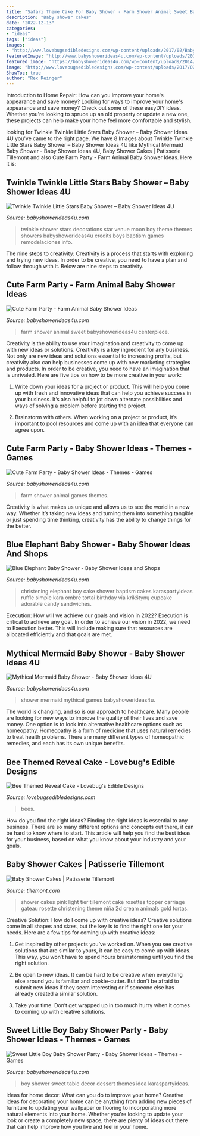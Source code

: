 ```yaml
---
title: "Safari Theme Cake For Baby Shower - Farm Shower Animal Sweet Babyshowerideas4u Centerpiece"
description: "Baby shower cakes"
date: "2022-12-13"
categories:
- "ideas"
tags: ["ideas"]
images:
- "http://www.lovebugsedibledesigns.com/wp-content/uploads/2017/02/Baby-Shower-Cake-Bees-2.jpg"
featuredImage: "http://www.babyshowerideas4u.com/wp-content/uploads/2014/07/IMG_2088-2E-746x1024.jpg"
featured_image: "https://babyshowerideas4u.com/wp-content/uploads/2014/07/IMG_1986-2E-682x1024.jpg"
image: "http://www.lovebugsedibledesigns.com/wp-content/uploads/2017/02/Baby-Shower-Cake-Bees-2.jpg"
ShowToc: true
author: "Rex Reinger"
---
```



Introduction to Home Repair: How can you improve your home's appearance and save money?
Looking for ways to improve your home's appearance and save money? Check out some of these easyDIY ideas. Whether you're looking to spruce up an old property or update a new one, these projects can help make your home feel more comfortable and stylish.

	

		
looking for Twinkle Twinkle Little Stars Baby Shower – Baby Shower Ideas 4U you've came to the right page. We have 8 Images about Twinkle Twinkle Little Stars Baby Shower – Baby Shower Ideas 4U like Mythical Mermaid Baby Shower - Baby Shower Ideas 4U, Baby Shower Cakes | Patisserie Tillemont and also Cute Farm Party - Farm Animal Baby Shower Ideas. Here it is:
		
    
## Twinkle Twinkle Little Stars Baby Shower – Baby Shower Ideas 4U

<img loading=lazy src="https://babyshowerideas4u.com/wp-content/uploads/2017/06/Twinkle-Twinkle-Little-Stars-Shower-Venue-600x800.jpg" onerror="this.onerror=null;this.src='https://tse2.mm.bing.net/th?id=OIP.GX8yNNk4enp8zcdWVkZGDQHaJ4&amp;pid=15.1';" alt="Twinkle Twinkle Little Stars Baby Shower – Baby Shower Ideas 4U">

_Source: babyshowerideas4u.com_

>twinkle shower stars decorations star venue moon boy theme themes showers babyshowerideas4u credits boys baptism games remodelaciones info. 

	

The nine steps to creativity:
Creativity is a process that starts with exploring and trying new ideas. In order to be creative, you need to have a plan and follow through with it. Below are nine steps to creativity.

    
## Cute Farm Party - Farm Animal Baby Shower Ideas

<img loading=lazy src="https://babyshowerideas4u.com/wp-content/uploads/2014/07/IMG_1986-2E-682x1024.jpg" onerror="this.onerror=null;this.src='https://tse3.mm.bing.net/th?id=OIP.f0vj9p9bol5nSjUTvbix1wHaLH&amp;pid=15.1';" alt="Cute Farm Party - Farm Animal Baby Shower Ideas">

_Source: babyshowerideas4u.com_

>farm shower animal sweet babyshowerideas4u centerpiece. 

	

Creativity is the ability to use your imagination and creativity to come up with new ideas or solutions.
Creativity is a key ingredient for any business. Not only are new ideas and solutions essential to increasing profits, but creativity also can help businesses come up with new marketing strategies and products. In order to be creative, you need to have an imagination that is unrivaled. Here are five tips on how to be more creative in your work: 
1. Write down your ideas for a project or product. This will help you come up with fresh and innovative ideas that can help you achieve success in your business. It’s also helpful to jot down alternate possibilities and ways of solving a problem before starting the project. 

2. Brainstorm with others. When working on a project or product, it’s important to pool resources and come up with an idea that everyone can agree upon.

    
## Cute Farm Party - Baby Shower Ideas - Themes - Games

<img loading=lazy src="http://www.babyshowerideas4u.com/wp-content/uploads/2014/07/IMG_2088-2E-746x1024.jpg" onerror="this.onerror=null;this.src='https://tse2.mm.bing.net/th?id=OIP.OERdGWGRqkGAYeRCyUt5lQHaKK&amp;pid=15.1';" alt="Cute Farm Party - Baby Shower Ideas - Themes - Games">

_Source: babyshowerideas4u.com_

>farm shower animal games themes. 

	

Creativity is what makes us unique and allows us to see the world in a new way. Whether it’s taking new ideas and turning them into something tangible or just spending time thinking, creativity has the ability to change things for the better.

    
## Blue Elephant Baby Shower - Baby Shower Ideas And Shops

<img loading=lazy src="https://babyshowerideas4u.com/wp-content/uploads/2014/02/970552_269031876570197_1274620051_n_600x9071.jpg" onerror="this.onerror=null;this.src='https://tse3.mm.bing.net/th?id=OIP.s0owTJfVh2xzLpeQVEmQFgHaLM&amp;pid=15.1';" alt="Blue Elephant Baby Shower - Baby Shower Ideas and Shops">

_Source: babyshowerideas4u.com_

>christening elephant boy cake shower baptism cakes karaspartyideas ruffle simple kara ombre tortai birthday via krikštynų cupcake adorable candy sandwiches. 

	

Execution: How will we achieve our goals and vision in 2022?
Execution is critical to achieve any goal. In order to achieve our vision in 2022, we need to Execution better. This will include making sure that resources are allocated efficiently and that goals are met.

    
## Mythical Mermaid Baby Shower - Baby Shower Ideas 4U

<img loading=lazy src="https://babyshowerideas4u.com/wp-content/uploads/2016/06/Mythical-Mermaid-Baby-Shower-Guest-Seating.jpg" onerror="this.onerror=null;this.src='https://tse2.mm.bing.net/th?id=OIP.OAEAXlPq3mFtBHPBhCIetgHaKP&amp;pid=15.1';" alt="Mythical Mermaid Baby Shower - Baby Shower Ideas 4U">

_Source: babyshowerideas4u.com_

>shower mermaid mythical games babyshowerideas4u. 

	

The world is changing, and so is our approach to healthcare. Many people are looking for new ways to improve the quality of their lives and save money. One option is to look into alternative healthcare options such as homeopathy. Homeopathy is a form of medicine that uses natural remedies to treat health problems. There are many different types of homeopathic remedies, and each has its own unique benefits.

    
## Bee Themed Reveal Cake - Lovebug&#039;s Edible Designs

<img loading=lazy src="http://www.lovebugsedibledesigns.com/wp-content/uploads/2017/02/Baby-Shower-Cake-Bees-2.jpg" onerror="this.onerror=null;this.src='https://tse1.mm.bing.net/th?id=OIP.E9-x3B-KCEK_k2vuKCerBAHaJ4&amp;pid=15.1';" alt="Bee Themed Reveal Cake - Lovebug&#039;s Edible Designs">

_Source: lovebugsedibledesigns.com_

>bees. 

	

How do you find the right ideas?
Finding the right ideas is essential to any business. There are so many different options and concepts out there, it can be hard to know where to start. This article will help you find the best ideas for your business, based on what you know about your industry and your goals.

    
## Baby Shower Cakes | Patisserie Tillemont

<img loading=lazy src="http://www.tillemont.com/wp-content/uploads/photo-gallery-plugin/photo-gallery/import/baby_shower_cakes-light_pink_rosettes.jpg" onerror="this.onerror=null;this.src='https://tse4.mm.bing.net/th?id=OIP.IzfcO9_95KznK9TGjo2CkQHaLG&amp;pid=15.1';" alt="Baby Shower Cakes | Patisserie Tillemont">

_Source: tillemont.com_

>shower cakes pink light tier tillemont cake rosettes topper carriage gateau rosette christening theme niña 2d cream animals gold tortas. 

	

Creative Solution: How do I come up with creative ideas?
Creative solutions come in all shapes and sizes, but the key is to find the right one for your needs. Here are a few tips for coming up with creative ideas:
1. Get inspired by other projects you’ve worked on. When you see creative solutions that are similar to yours, it can be easy to come up with ideas. This way, you won’t have to spend hours brainstorming until you find the right solution.

2. Be open to new ideas. It can be hard to be creative when everything else around you is familiar and cookie-cutter. But don’t be afraid to submit new ideas if they seem interesting or if someone else has already created a similar solution.

3. Take your time. Don’t get wrapped up in too much hurry when it comes to coming up with creative solutions.

    
## Sweet Little Boy Baby Shower Party - Baby Shower Ideas - Themes - Games

<img loading=lazy src="http://babyshowerideas4u.com/wp-content/uploads/2014/01/boy-7.jpg" onerror="this.onerror=null;this.src='https://tse2.mm.bing.net/th?id=OIP.MVWj2NpwcX1uJgAKscvu1QHaLH&amp;pid=15.1';" alt="Sweet Little Boy Baby Shower Party - Baby Shower Ideas - Themes - Games">

_Source: babyshowerideas4u.com_

>boy shower sweet table decor dessert themes idea karaspartyideas. 

	

Ideas for home decor: What can you do to improve your home?
Creative ideas for decorating your home can be anything from adding new pieces of furniture to updating your wallpaper or flooring to incorporating more natural elements into your home. Whether you're looking to update your look or create a completely new space, there are plenty of ideas out there that can help improve how you live and feel in your home.

